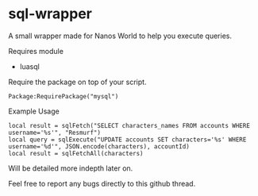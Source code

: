 # sql-wrapper
A small wrapper made for Nanos World to help you execute queries.

Requires module 

- luasql

Require the package on top of your script.

`Package:RequirePackage("mysql")`


Example Usage
```
local result = sqlFetch("SELECT characters_names FROM accounts WHERE username='%s'", "Resmurf")
local query = sqlExecute("UPDATE accounts SET characters='%s' WHERE username='%d'", JSON.encode(characters), accountId)
local result = sqlFetchAll(characters)
```

Will be detailed more indepth later on.

Feel free to report any bugs directly to this github thread.
